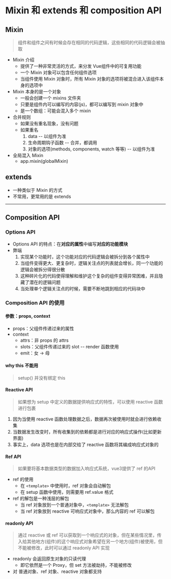 <!--
 * @Author: East
 * @Date: 2021-11-12 11:27:37
 * @LastEditTime: 2021-11-12 16:06:10
 * @LastEditors: Please set LastEditors
 * @Description: vue3 的 Mixin 和 composition API 的一部分
 * @FilePath: \forGreaterGood\vue3\15-Mixin和compositionAPI.md
-->
# Mixin 和 extends 和 composition API
## Mixin
> 组件和组件之间有时候会存在相同的代码逻辑，这些相同的代码逻辑会被抽取
+ Mixin 介绍
  - 提供了一种非常灵活的方式，来分发 Vue组件中的可复用功能
  - 一个 Mixin 对象可以包含任何组件选项
  - 当组件使用 Mixin 对象时，所有 Mixin 对象的选项将被混合进入该组件本身的选项中
+ Mixin 本身的是一个对象
  - 一般会创建一个 mixins 文件夹
  - 只要是组件内可以编写的内容(js)，都可以编写到 mixin 对象中
  - 是一个数组：可能会混入多个 mixin
+ 合并规则
  - 如果没有重名现象，没有问题
  - 如果重名
    1. data -- 以组件为准
    2. 生命周期钩子函数 -- 合并，都调用
    3. 对象的选项(methods, components, watch 等等) -- 以组件为准
+ 全局混入 Mixin
  - app.mixin(globalMixin)

## extends
+ 一种类似于 Mixin 的方式
+ 不常用，更常用的是 extends
---

## Composition API
### Options API
+ Options API 的特点：在**对应的属性**中编写**对应的功能模块**
+ 弊端
  1. 实现某个功能时，这个功能对应的代码逻辑会被拆分到各个属性中
  2. 当组件变得更大、更复杂时，逻辑关注点的列表就会增长，同一个功能的逻辑会被拆分得很分散
  3. 这种碎片化的代码使得理解和维护这个复杂的组件变得异常困难，并且隐藏了潜在的逻辑问题
  4. 当处理单个逻辑关注点的时候，需要不断地跳到相应的代码块中
### Composition API 的使用
#### 参数：props, context
+ props：父组件传递过来的属性
+ context
  - attrs：非 props 的 attrs
  - slots：父组件传递过来的 slot -- render 函数使用
  - emit：女 → 母
#### why this 不能用
> setup() 并没有绑定 this

#### Reactive API
> 如果想为 setup 中定义的数据提供响应式的特性，可以使用 reactive 函数进行包裹
1. 因为当使用 reactive 函数处理数据之后，数据再次被使用时就会进行依赖收集
2. 当数据发生改变时，所有收集到的依赖都是进行对应的响应式操作(比如更新界面)
3. 事实上，data 选项也是在内部交给了 reactive 函数将其编成响应式对象的

#### Ref API
> 如果要将基本数据类型的数据加入响应式系统，vue3提供了 ref 的API
+ ref 的使用
  + 在 `<template>` 中使用时，ref 对象会自动解包
  + 在 setup 函数中使用，则需要用 ref.value 格式
+ ref 的解包是一种浅层的解包
  - 当 ref 对象放到一个普通对象中，`<template>` 无法解包
  - 当 ref 对象放到 reactive 可响应式对象中，那么内容的 ref 可以解包

#### readonly API
> 通过 reactive 或 ref 可以获取到一个响应式的对象，但在某些情况里，传入给其他地方(组件)的这个响应式对象希望在另一个地方(组件)被使用，但不能被修改，此时可以通过 readonly API 实现
+ readonly 会返回原生对象的只读代理
  - 即它依然是一个 Proxy，但 set 方法被劫持，不能被修改
+ 对 普通对象、ref 对象、reactive 对象都支持
